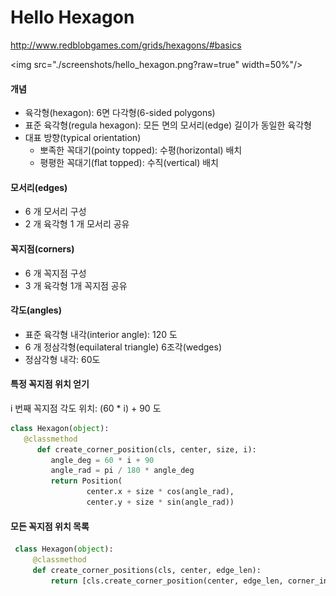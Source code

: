Hello Hexagon
=============

<http://www.redblobgames.com/grids/hexagons/#basics>

<img src="./screenshots/hello_hexagon.png?raw=true" width=50%"/>

#### 개념

* 육각형(hexagon): 6면 다각형(6-sided polygons)
* 표준 육각형(regula hexagon): 모든 면의 모서리(edge) 길이가 동일한 육각형
* 대표 방향(typical orientation) 
    * 뽀족한 꼭대기(pointy topped): 수평(horizontal) 배치
    * 평평한 꼭대기(flat topped): 수직(vertical) 배치


#### 모서리(edges)

* 6 개 모서리 구성
* 2 개 육각형 1 개 모서리 공유


#### 꼭지점(corners)

* 6 개 꼭지점 구성
* 3 개 육각형 1개 꼭지점 공유


#### 각도(angles)

* 표준 육각형 내각(interior angle): 120 도
* 6 개 정삼각형(equilateral triangle) 6조각(wedges)
* 정삼각형 내각: 60도


#### 특정 꼭지점 위치 얻기

i 번째 꼭지점 각도 위치: (60 * i) + 90 도

```python
class Hexagon(object):
   @classmethod
      def create_corner_position(cls, center, size, i):
         angle_deg = 60 * i + 90
         angle_rad = pi / 180 * angle_deg
         return Position(
                 center.x + size * cos(angle_rad), 
                 center.y + size * sin(angle_rad))
```

#### 모든 꼭지점 위치 목록

```python
 class Hexagon(object):
     @classmethod
     def create_corner_positions(cls, center, edge_len):
         return [cls.create_corner_position(center, edge_len, corner_index) for corner_index in range(6)]
```
